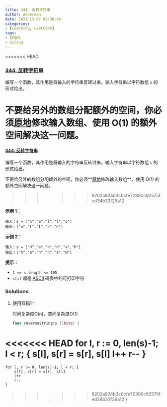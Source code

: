 ```yaml
---
title: 344. 反转字符串
author: Ackerman
date: 2021-12-07 00:30:40
categories:
- [Learning, LeetCode]
tags:
- 双指针
- Golang
---
```


<<<<<<< HEAD
### [344. 反转字符串](https://leetcode-cn.com/problems/reverse-string/)

编写一个函数，其作用是将输入的字符串反转过来。输入字符串以字符数组 `s` 的形式给出。

不要给另外的数组分配额外的空间，你必须[原地](https://baike.baidu.com/item/原地算法)修改输入数组、使用 O(1) 的额外空间解决这一问题。
=======
#### [344. 反转字符串](https://leetcode-cn.com/problems/reverse-string/)

编写一个函数，其作用是将输入的字符串反转过来。输入字符串以字符数组 `s` 的形式给出。

不要给另外的数组分配额外的空间，你必须**[原地](https://baike.baidu.com/item/原地算法)修改输入数组**、使用 O(1) 的额外空间解决这一问题。
>>>>>>> 6202a924b3c0cfe72300c92575fed34b33f29a12

 <!--more-->

**示例 1：**

```
输入：s = ["h","e","l","l","o"]
输出：["o","l","l","e","h"]
```

**示例 2：**

```
输入：s = ["H","a","n","n","a","h"]
输出：["h","a","n","n","a","H"]
```

 

**提示：**

- `1 <= s.length <= 105`
- `s[i]` 都是 [ASCII](https://baike.baidu.com/item/ASCII) 码表中的可打印字符



### Solutions

1. 使用双指针

   时间复杂度O(n)，空间复杂度O(1)

   ```go
   func reverseString(s []byte) {
<<<<<<< HEAD
       for l, r := 0, len(s)-1; l < r; {
           s[l], s[r] = s[r], s[l]
           l++
           r--
       }
=======
   	for l, r := 0, len(s)-1; l < r; {
   		s[l], s[r] = s[r], s[l]
   		l++
   		r--
   	}
>>>>>>> 6202a924b3c0cfe72300c92575fed34b33f29a12
   }
   ```

   



